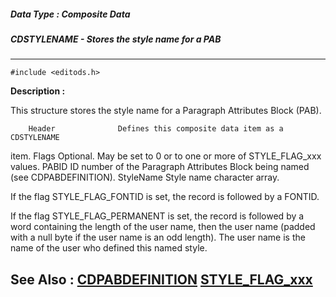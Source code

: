 ##### Data Type : Composite Data
##### CDSTYLENAME - Stores the style name for a PAB
---
```
#include <editods.h>
```
**Description :**

This structure stores the style name for a Paragraph Attributes Block (PAB).

        Header              Defines this composite data item as a CDSTYLENAME 
item.
        Flags                  Optional.  May be set to 0 or to one or more of 
STYLE_FLAG_xxx values.
        PABID                ID number of the Paragraph Attributes Block being 
named
                                     (see CDPABDEFINITION).
        StyleName       Style name character array.

If the flag STYLE_FLAG_FONTID is set, the record is followed by a FONTID.

If the flag STYLE_FLAG_PERMANENT is set, the record is followed by a word 
containing the length of the user name, then the user name (padded with a null 
byte if the user name is an odd length).  The user name is the name of the user 
who defined this named style.


**See Also :**
[CDPABDEFINITION](/reference/Data/CDPABDEFINITION)
[STYLE_FLAG_xxx](/reference/Symb/STYLE_FLAG_xxx)
---
